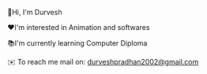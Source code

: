 👋Hi, I'm Durvesh

❤️I'm interested in Animation and softwares

📚I'm currently learning Computer Diploma

✉️ To reach me mail on: durveshpradhan2002@gmail.com


